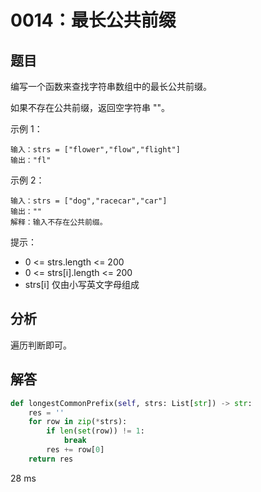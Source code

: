 # 0014：最长公共前缀


## 题目

编写一个函数来查找字符串数组中的最长公共前缀。

如果不存在公共前缀，返回空字符串 ""。


示例 1：

    输入：strs = ["flower","flow","flight"]
    输出："fl"

示例 2：
    
    输入：strs = ["dog","racecar","car"]
    输出：""
    解释：输入不存在公共前缀。

提示：
- 0 <= strs.length <= 200
- 0 <= strs[i].length <= 200
- strs[i] 仅由小写英文字母组成
     

## 分析

遍历判断即可。

## 解答

```python
def longestCommonPrefix(self, strs: List[str]) -> str:
    res = ''
    for row in zip(*strs):
        if len(set(row)) != 1:
            break
        res += row[0]
    return res
```
28 ms
